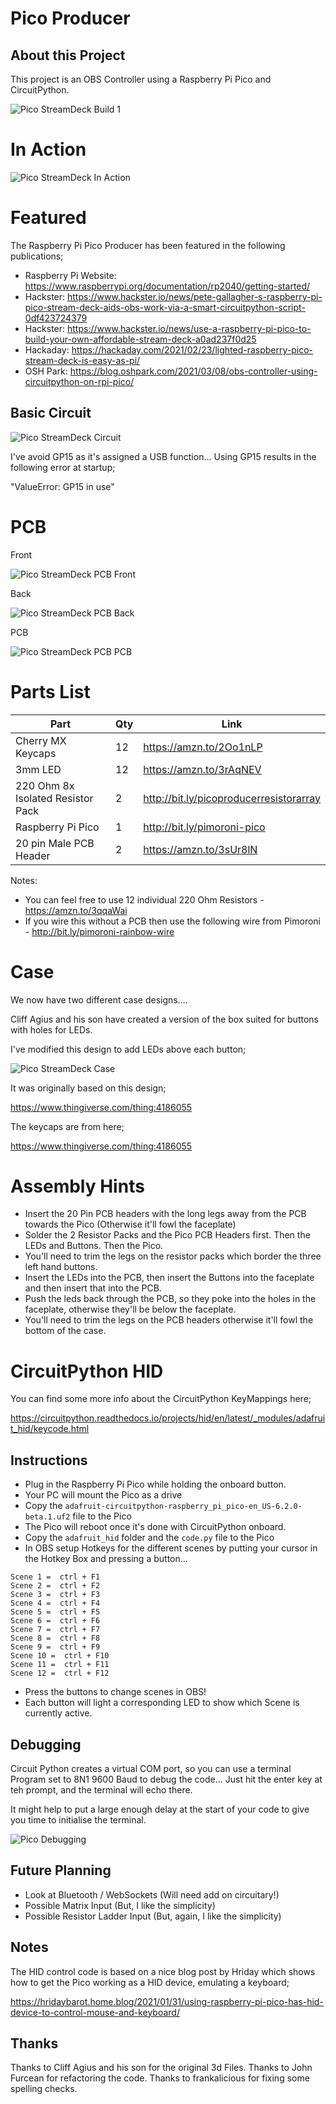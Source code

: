 # Pico Producer

## About this Project

This project is an OBS Controller using a Raspberry Pi Pico and CircuitPython.

![Pico StreamDeck Build 1](images/finishedbuild3.jpg "Raspberry Pi Pico StreamDeck Build 1")

# In Action

![Pico StreamDeck In Action](images/animation2.gif "Raspberry Pi Pico StreamDeck In Action")

# Featured

The Raspberry Pi Pico Producer has been featured in the following publications;

- Raspberry Pi Website: https://www.raspberrypi.org/documentation/rp2040/getting-started/
- Hackster: https://www.hackster.io/news/pete-gallagher-s-raspberry-pi-pico-stream-deck-aids-obs-work-via-a-smart-circuitpython-script-0df423724379
- Hackster: https://www.hackster.io/news/use-a-raspberry-pi-pico-to-build-your-own-affordable-stream-deck-a0ad237f0d25
- Hackaday: https://hackaday.com/2021/02/23/lighted-raspberry-pico-stream-deck-is-easy-as-pi/
- OSH Park: https://blog.oshpark.com/2021/03/08/obs-controller-using-circuitpython-on-rpi-pico/

## Basic Circuit

![Pico StreamDeck Circuit](images/circuit.png "Raspberry Pi Pico StreamDeck Circuit")

I've avoid GP15 as it's assigned a USB function... Using GP15 results in the following error at startup;

"ValueError: GP15 in use"

# PCB

Front

![Pico StreamDeck PCB Front](pcb/Images/Front-3d.png "Raspberry Pi Pico StreamDeck PCB - Front")

Back

![Pico StreamDeck PCB Back](pcb/Images/Back-3d.png "Raspberry Pi Pico StreamDeck PCB - Back")

PCB

![Pico StreamDeck PCB PCB](pcb/Images/PCB.png "Raspberry Pi Pico StreamDeck PCB")

# Parts List


| Part | Qty | Link |
|------|-----|------|
| Cherry MX Keycaps | 12 | https://amzn.to/2Oo1nLP |
| 3mm LED | 12 | https://amzn.to/3rAqNEV |
| 220 Ohm 8x Isolated Resistor Pack | 2 | http://bit.ly/picoproducerresistorarray |
| Raspberry Pi Pico | 1 | http://bit.ly/pimoroni-pico |
| 20 pin Male PCB Header | 2 | https://amzn.to/3sUr8lN |

Notes: 

- You can feel free to use 12 individual 220 Ohm Resistors - https://amzn.to/3qqaWai
- If you wire this without a PCB then use the following wire from Pimoroni - http://bit.ly/pimoroni-rainbow-wire

# Case

We now have two different case designs....

Cliff Agius and his son have created a version of the box suited for buttons with holes for LEDs.

I've modified this design to add LEDs above each button;

![Pico StreamDeck Case](images/3dmodel.png "Raspberry Pi Pico StreamDeck Case")

It was originally based on this design;

https://www.thingiverse.com/thing:4186055

The keycaps are from here;

https://www.thingiverse.com/thing:4186055

# Assembly Hints

- Insert the 20 Pin PCB headers with the long legs away from the PCB towards the Pico (Otherwise it'll fowl the faceplate)
- Solder the 2 Resistor Packs and the Pico PCB Headers first. Then the LEDs and Buttons. Then the Pico.
- You'll need to trim the legs on the resistor packs which border the three left hand buttons.
- Insert the LEDs into the PCB, then insert the Buttons into the faceplate and then insert that into the PCB.
- Push the leds back through the PCB, so they poke into the holes in the faceplate, otherwise they'll be below the faceplate.
- You'll need to trim the legs on the PCB headers otherwise it'll fowl the bottom of the case.


# CircuitPython HID

You can find some more info about the CircuitPython KeyMappings here;

https://circuitpython.readthedocs.io/projects/hid/en/latest/_modules/adafruit_hid/keycode.html

## Instructions

- Plug in the Raspberry Pi Pico while holding the onboard button.
- Your PC will mount the Pico as a drive
- Copy the `adafruit-circuitpython-raspberry_pi_pico-en_US-6.2.0-beta.1.uf2` file to the Pico
- The Pico will reboot once it's done with CircuitPython onboard.
- Copy the `adafruit_hid` folder and the `code.py` file to the Pico
- In OBS setup Hotkeys for the different scenes by putting your cursor in the Hotkey Box and pressing a button...

```
Scene 1 =  ctrl + F1
Scene 2 =  ctrl + F2
Scene 3 =  ctrl + F3
Scene 4 =  ctrl + F4
Scene 5 =  ctrl + F5
Scene 6 =  ctrl + F6
Scene 7 =  ctrl + F7
Scene 8 =  ctrl + F8
Scene 9 =  ctrl + F9
Scene 10 =  ctrl + F10
Scene 11 =  ctrl + F11
Scene 12 =  ctrl + F12
```

- Press the buttons to change scenes in OBS!
- Each button will light a corresponding LED to show which Scene is currently active.

## Debugging

Circuit Python creates a virtual COM port, so you can use a terminal Program set to 8N1 9600 Baud to debug the code... Just hit the enter key at teh prompt, and the terminal will echo there.

It might help to put a large enough delay at the start of your code to give you time to initialise the terminal.

![Pico Debugging](images/debugging.png "Raspberry Pi Pico Debugging")

## Future Planning

- Look at Bluetooth / WebSockets (Will need add on circuitary!)
- Possible Matrix Input (But, I like the simplicity)
- Possible Resistor Ladder Input (But, again, I like the simplicity)

## Notes

The HID control code is based on a nice blog post by Hriday which shows how to get the Pico working as a HID device, emulating a keyboard;

https://hridaybarot.home.blog/2021/01/31/using-raspberry-pi-pico-has-hid-device-to-control-mouse-and-keyboard/

## Thanks

Thanks to Cliff Agius and his son for the original 3d Files.
Thanks to John Furcean for refactoring the code.
Thanks to frankalicious for fixing some spelling checks. 

